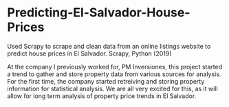 # Predicting-El-Salvador-House-Prices
Used Scrapy to scrape and clean data from an online listings website to predict house prices in El Salvador. Scrapy, Python (2019)

At the company I previously worked for, PM Inversiones, this project started a trend to gather and store property data from various sources for analysis. For the first time, the company started retreiving and storing property information for statistical analysis. We are all very excited for this, as it will allow for long term analysis of property price trends in El Salvador.
